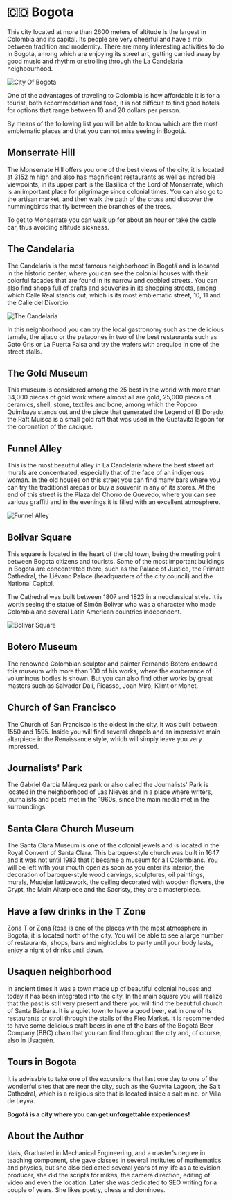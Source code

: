 # 🇨🇴 Bogota

This city located at more than 2600 meters of altitude is the largest in Colombia and its capital. Its people are very cheerful and have a mix between tradition and modernity. There are many interesting activities to do in Bogotá, among which are enjoying its street art, getting carried away by good music and rhythm or strolling through the La Candelaria neighbourhood.

![City Of Bogota](_static/images/bogota/bogota-city.jpg)

One of the advantages of traveling to Colombia is how affordable it is for a tourist, both accommodation and food, it is not difficult to find good hotels for options that range between 10 and 20 dollars per person.

By means of the following list you will be able to know which are the most emblematic places and that you cannot miss seeing in Bogotá.

## Monserrate Hill

The Monserrate Hill offers you one of the best views of the city, it is located at 3152 m high and also has magnificent restaurants as well as incredible viewpoints, in its upper part is the Basilica of the Lord of Monserrate, which is an important place for pilgrimage since colonial times. You can also go to the artisan market, and then walk the path of the cross and discover the hummingbirds that fly between the branches of the trees.

To get to Monserrate you can walk up for about an hour or take the cable car, thus avoiding altitude sickness.

## The Candelaria

The Candelaria is the most famous neighborhood in Bogotá and is located in the historic center, where you can see the colonial houses with their colorful facades that are found in its narrow and cobbled streets. You can also find shops full of crafts and souvenirs in its shopping streets, among which Calle Real stands out, which is its most emblematic street, 10, 11 and the Calle del Divorcio.

![The Candelaria](_static/images/bogota/candalaria.jpg)

In this neighborhood you can try the local gastronomy such as the delicious tamale, the ajiaco or the patacones in two of the best restaurants such as Gato Gris or La Puerta Falsa and try the wafers with arequipe in one of the street stalls.

## The Gold Museum

This museum is considered among the 25 best in the world with more than 34,000 pieces of gold work where almost all are gold, 25,000 pieces of ceramics, shell, stone, textiles and bone, among which the Poporo Quimbaya stands out and the piece that generated the Legend of El Dorado, the Raft Muisca is a small gold raft that was used in the Guatavita lagoon for the coronation of the cacique.

## Funnel Alley

This is the most beautiful alley in La Candelaria where the best street art murals are concentrated, especially that of the face of an indigenous woman. In the old houses on this street you can find many bars where you can try the traditional arepas or buy a souvenir in any of its stores. At the end of this street is the Plaza del Chorro de Quevedo, where you can see various graffiti and in the evenings it is filled with an excellent atmosphere.

![Funnel Alley](_static/images/bogota/funnel-alley.jpg)

## Bolivar Square

This square is located in the heart of the old town, being the meeting point between Bogota citizens and tourists. Some of the most important buildings in Bogotá are concentrated there, such as the Palace of Justice, the Primate Cathedral, the Liévano Palace (headquarters of the city council) and the National Capitol.

The Cathedral was built between 1807 and 1823 in a neoclassical style. It is worth seeing the statue of Simón Bolívar who was a character who made Colombia and several Latin American countries independent.

![Bolivar Square](_static/images/bogota/bolivar-square.jpg)

## Botero Museum

The renowned Colombian sculptor and painter Fernando Botero endowed this museum with more than 100 of his works, where the exuberance of voluminous bodies is shown. But you can also find other works by great masters such as Salvador Dalí, Picasso, Joan Miró, Klimt or Monet.

## Church of San Francisco

The Church of San Francisco is the oldest in the city, it was built between 1550 and 1595. Inside you will find several chapels and an impressive main altarpiece in the Renaissance style, which will simply leave you very impressed.

## Journalists' Park

The Gabriel García Márquez park or also called the Journalists' Park is located in the neighborhood of Las Nieves and in a place where writers, journalists and poets met in the 1960s, since the main media met in the surroundings.

## Santa Clara Church Museum

The Santa Clara Museum is one of the colonial jewels and is located in the Royal Convent of Santa Clara. This baroque-style church was built in 1647 and it was not until 1983 that it became a museum for all Colombians. You will be left with your mouth open as soon as you enter its interior, the decoration of baroque-style wood carvings, sculptures, oil paintings, murals, Mudejar latticework, the ceiling decorated with wooden flowers, the Crypt, the Main Altarpiece and the Sacristy, they are a masterpiece.

## Have a few drinks in the T Zone

Zona T or Zona Rosa is one of the places with the most atmosphere in Bogotá, it is located north of the city. You will be able to see a large number of restaurants, shops, bars and nightclubs to party until your body lasts, enjoy a night of drinks until dawn.

## Usaquen neighborhood

In ancient times it was a town made up of beautiful colonial houses and today it has been integrated into the city. In the main square you will realize that the past is still very present and there you will find the beautiful church of Santa Bárbara. It is a quiet town to have a good beer, eat in one of its restaurants or stroll through the stalls of the Flea Market. It is recommended to have some delicious craft beers in one of the bars of the Bogotá Beer Company (BBC) chain that you can find throughout the city and, of course, also in Usaquén.

## Tours in Bogota

It is advisable to take one of the excursions that last one day to one of the wonderful sites that are near the city, such as the Guavita Lagoon, the Salt Cathedral, which is a religious site that is located inside a salt mine. or Villa de Leyva.

**Bogotá is a city where you can get unforgettable experiences!**

## About the Author

Idais, Graduated in Mechanical Engineering, and a master’s degree in teaching component, she gave classes in several institutes of mathematics and physics, but she also dedicated several years of my life as a television producer, she did the scripts for mikes, the camera direction, editing of video and even the location. Later she was dedicated to SEO writing for a couple of years. She likes poetry, chess and dominoes.
